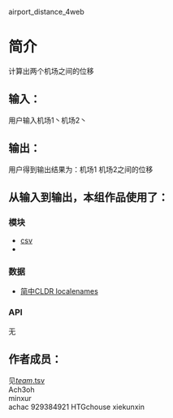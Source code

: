 airport_distance_4web



# 简介 
计算出两个机场之间的位移




## 输入：
用户输入机场1丶机场2丶
## 输出：
用户得到输出结果为：机场1 机场2之间的位移
## 从输入到输出，本组作品使用了：
### 模块
* [csv](https://github.com/python-visualization/folium)
* 
### 数据
* [简中CLDR localenames](https://github.com/unicode-cldr/cldr-localenames-modern/blob/master/main/zh-Hans/territories.json)
### API
无


## 作者成员：
见[_team_.tsv](_team_/_team_.tsv)  
Ach3oh  
minxur  
achac 
929384921 
HTGchouse 
xiekunxin 
  
